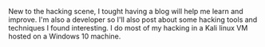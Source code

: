 New to the hacking scene, I tought having a blog will help me learn and improve. I'm also a developer so I'll also post about some hacking tools and techniques I found interesting. I do most of my hacking in a Kali linux VM hosted on a Windows 10 machine. 
